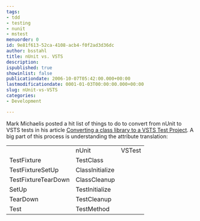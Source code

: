 ```yaml
---
tags:
- tdd
- testing
- nunit
- mstest
menuorder: 0
id: 9e81f613-52ca-4108-acb4-f0f2ad3d36dc
author: bsstahl
title: nUnit vs. VSTS
description: 
ispublished: true
showinlist: false
publicationdate: 2006-10-07T05:42:00.000+00:00
lastmodificationdate: 0001-01-03T00:00:00.000+00:00
slug: nUnit-vs-VSTS
categories:
- Development

---
```

Mark Michaelis posted a hit list of things to do to convert from nUnit to VSTS tests in his article [Converting a class library to a VSTS Test Project](https://web.archive.org/web/20080708110723/http://mark.michaelis.net:80/Blog/ConvertingAClassLibraryToAVSTSTestProject.aspx). A big part of this process is understanding the attribute translation:

<table>
<th><td>nUnit</td><td>VSTest</td></th>
<tr><td>TestFixture</td><td>TestClass</td></tr>
<tr><td>TestFixtureSetUp</td><td>ClassInitialize</td></tr>
<tr><td>TestFixtureTearDown</td><td>ClassCleanup</td></tr>
<tr><td>SetUp</td><td>TestInitialize</td></tr>
<tr><td>TearDown</td><td>TestCleanup</td></tr>
<tr><td>Test</td><td>TestMethod</td></tr>
</table>
